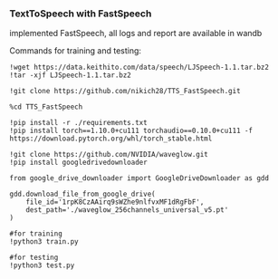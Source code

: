### TextToSpeech with FastSpeech

implemented FastSpeech, all logs and report are available in wandb

Commands for training and testing:
~~~
!wget https://data.keithito.com/data/speech/LJSpeech-1.1.tar.bz2
!tar -xjf LJSpeech-1.1.tar.bz2

!git clone https://github.com/nikich28/TTS_FastSpeech.git

%cd TTS_FastSpeech

!pip install -r ./requirements.txt
!pip install torch==1.10.0+cu111 torchaudio==0.10.0+cu111 -f https://download.pytorch.org/whl/torch_stable.html

!git clone https://github.com/NVIDIA/waveglow.git
!pip install googledrivedownloader

from google_drive_downloader import GoogleDriveDownloader as gdd

gdd.download_file_from_google_drive(
    file_id='1rpK8CzAAirq9sWZhe9nlfvxMF1dRgFbF',
    dest_path='./waveglow_256channels_universal_v5.pt'
)

#for training
!python3 train.py

#for testing
!python3 test.py
